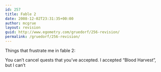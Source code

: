 ```yaml
---
id: 257
title: Fable 2
date: 2008-12-02T23:31:35+00:00
author: mcgrue
layout: revision
guid: http://www.egometry.com/gruedorf/256-revision/
permalink: /gruedorf/256-revision/
---
```

Things that frustrate me in fable 2:

You can&#8217;t cancel quests that you&#8217;ve accepted. I accepted &#8220;Blood Harvest&#8221;, but I can&#8217;t